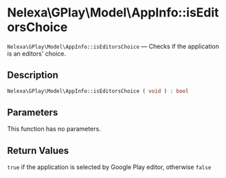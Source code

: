# Nelexa\GPlay\Model\AppInfo::isEditorsChoice
`Nelexa\GPlay\Model\AppInfo::isEditorsChoice` — Checks if the application is an editors' choice.

## Description
```php
Nelexa\GPlay\Model\AppInfo::isEditorsChoice ( void ) : bool
```

## Parameters
This function has no parameters.

## Return Values
`true` if the application is selected by Google Play editor, otherwise `false`

